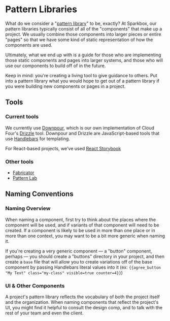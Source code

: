 # Pattern Libraries

What do we consider a "[pattern library](https://sparkbox.com/foundry/building_pattern_libraries_in_react_with_storybook)" to be, exactly? At Sparkbox, our pattern libraries typically consist of all of the "components" that make up a project. We usually combine those components into larger pieces or entire "pages" so that we have some kind of static representation of how the components are used.

Ultimately, what we end up with is a guide for those who are implementing those static components and pages into larger systems, and those who will use our components to build off of in the future.

Keep in mind: you're creating a living tool to give guidance to others. Put into a pattern library what you would hope to get out of a pattern library if you were building new components or pages in a project.

## Tools

### Current tools

We currently use [Downpour](https://github.com/sparkbox/downpour), which is our own implementation of Cloud Four's [Drizzle](https://github.com/cloudfour/drizzle) tool. Downpour and Drizzle are JavaScript-based tools that use [Handlebars](http://handlebarsjs.com/) for templating.

For React-based projects, we've used [React Storybook](https://storybook.js.org/)

### Other tools

- [Fabricator](https://fbrctr.github.io/)
- [Pattern Lab](http://patternlab.io/)

## Naming Conventions

### Naming Overview

When naming a component, first try to think about the places where the component will be used, and if variants of that component will need to be created. If a component is likely to be used in more than one place or in more than one context, you may want to be a bit more generic when naming it.

If you're creating a very generic component — a "button" component, perhaps — you should create a "buttons" directory in your project, and then create a `base` file that will allow you to create variations off of the base component by passing Handlebars literal values into it (ex: `{{agree_button "My Text" class="my-class" visible=true counter=4}}`)

### UI & Other Components

A project's pattern library reflects the vocabulary of both the project itself and the organization. When naming components that reflect the project's UI, you might find it helpful to consult the design comp, and to talk with the rest of your team and even the client.
